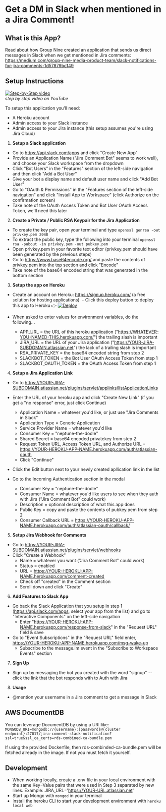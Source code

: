 # Get a DM in Slack when mentioned in a Jira Comment!

## What is this App?
Read about how Group Nine created an application that sends us direct messages in Slack when we get mentioned in Jira comments: https://medium.com/group-nine-media-product-team/slack-notifications-for-jira-comments-1d57879bc149

## Setup Instructions
[![Step-by-Step video](https://img.youtube.com/vi/5X4-3rkkffo/0.jpg)](https://www.youtube.com/watch?v=5X4-3rkkffo)  
*step by step video on YouTube*

To setup this application you'll need:
- A Heroku account
- Admin access to your Slack instance
- Admin access to your Jira instance (this setup assumes you're using Jira Cloud)

1. **Setup a Slack application**
  - Go to https://api.slack.com/apps and click "Create New App"
  - Provide an Application Name ("Jira Comment Bot" seems to work well), and choose your Slack workspace from the dropdown
  - Click "Bot Users" in the "Features" section of the left-side navigation and then click "Add a Bot User"
  - Give your bot a display name and default user name and click "Add Bot User"
  - Go to "OAuth & Permissions" in the "Features section of the left-side navigation" and click "Install App to Workspace" (click Authorize on the confirmation screen)
  - Take note of the OAuth Access Token and Bot User OAuth Access Token, we'll need this later
2. **Create a Private / Public RSA Keypair for the Jira Application**
  - To create the key pair, open your terminal and type ```openssl genrsa -out privkey.pem 2048```
  - To extract the public key, type the following into your terminal ```openssl rsa -pubout -in privkey.pem -out pubkey.pem```
  - Open privkey.pem in your favorite text editor (privkey.pem should have been generated by the previous steps)
  - Go to https://www.base64encode.org/ and paste the contents of privkey.pem into the top section and click "Encode"
  - Take note of the base64 encoded string that was generated in the bottom section
3. **Setup the app on Heroku**
  - Create an account on Heroku: https://signup.heroku.com/ (a free solution for hosting applications)
  - Click this deploy button to deploy this app to Heroku 👉 [![Deploy](https://www.herokucdn.com/deploy/button.svg)](https://heroku.com/deploy?template=https://github.com/msolomonTMG/jira-comment-slack-notification/tree/master)
  - When asked to enter values for environment variables, do the following...

    - APP_URL = the URL of this heroku application ("https://WHATEVER-YOU-NAMED-THIS.herokuapp.com/") the trailing slash is important  
    - JIRA_URL = the URL of your Jira application ("https://YOUR-JIRA-SUBDOMAIN.atlassian.net") the lack of a trailing slash is important  
    - RSA_PRIVATE_KEY = the base64 encoded string from step 2  
    - SLACKBOT_TOKEN = the Bot User OAuth Access Token from step 1
    - SLACKBOT_OAUTH_TOKEN = the OAuth Access Token from step 1
4. **Setup a Jira Application Link**
  - Go to https://YOUR-JIRA-SUBDOMAIN.atlassian.net/plugins/servlet/applinks/listApplicationLinks
  - Enter the URL of your heroku app and click "Create New Link" (if you get a "no response" error, just click Continue)
    
    - Application Name = whatever you'd like, or just use "Jira Comments in Slack"  
    - Application Type = Generic Application  
    - Service Provider Name = whatever you'd like  
    - Consumer Key = "neptune-the-dodle"  
    - Shared Secret = base64 encoded privatekey from step 2 
    - Request Token URL, Access Token URL, and Authorize URL = https://YOUR-HEROKU-APP-NAME.herokuapp.com/auth/atlassian-oauth  
    - Click "Continue"  
  - Click the Edit button next to your newly created apllication link in the list  
  - Go to the Incoming Authentication section in the modal  
    - Consumer Key = "neptune-the-dodle"  
    - Consumer Name =  whatever you'd like users to see when they auth with Jira ("Jira Comment Bot" could work)  
    - Description = optional description of what this app does  
    - Public Key = copy and paste the contents of pubkey.pem from step 2
    - Consumer Callback URL = https://YOUR-HEROKU-APP-NAME.herokuapp.com/auth/atlassian-oauth/callback/
5. **Setup Jira Webhook for Comments**
  - Go to https://YOUR-JIRA-SUBDOMAIN.atlassian.net/plugins/servlet/webhooks
  - Click "Create a Webhook"
    - Name = whatever you want ("Jira Comment Bot" could work)
    - Status = enabled
    - URL = https://YOUR-HEROKU-APP-NAME.herokuapp.com/comment-created
    - Check off "created" in the Comment section
    - Scroll down and click "Create"
6. **Add Features to Slack App**
  - Go back the Slack Application that you setup in step 1 (https://api.slack.com/apps, select your app from the list) and go to "Interactive Components" on the left-side navigation
    - Enter "https://YOUR-HEROKU-APP-NAME.herokuapp.com/response-from-slack" in the "Request URL" field & save
  - Go to "Event Subscriptions" in the "Request URL" field enter, https://YOUR-HEROKU-APP-NAME.herokuapp.com/msg-wake-up
    - Subscribe to the message.im event in the "Subscribe to Workspace Events" section
7. **Sign Up**
  - Sign up by messaging the bot you created with the word "signup" -- click the link that the bot responds with to Auth with Jira
8. **Usage**
  - @mention your username in a Jira comment to get a message in Slack

## AWS DocumentDB

You can leverage DocumentDB by using a URI like: ```MONGODB_URI=mongodb://{username}:{password}@{cluster endpoint}:27017/jira-comment-slack-notification?ssl=true&ssl_ca_certs=rds-combined-ca-bundle.pem```

If using the provided Dockerfile, then rds-combinded-ca-bundle.pem will be fetched already in the image. If not you must fetch it yourself.
  
## Development
- When working locally, create a .env file in your local environment with the same Key=Value pairs that were used in Step 3 separated by new lines. Example: JIRA_URL='https://YOUR-URL.atlassian.net'  
- Start up Mongo with ```mongod``` in your terminal
- Install the heroku CLI to start your development environment with ```heroku local web```
